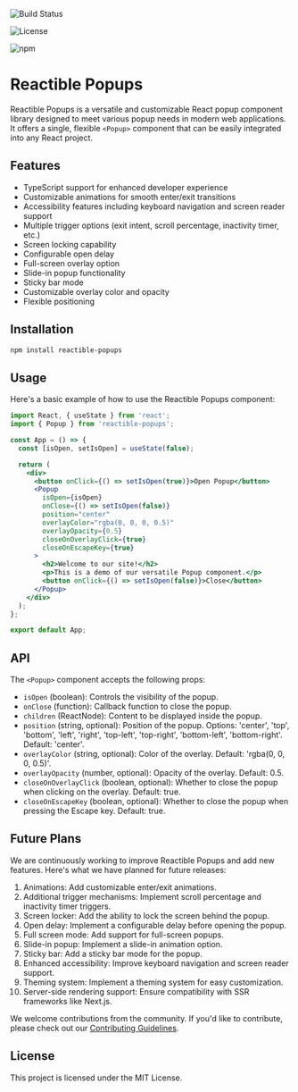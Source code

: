 ![Build Status](https://github.com/Reactible/reactible-popups/actions/workflows/ci.yml/badge.svg)

![License](https://img.shields.io/github/license/Reactible/reactible-popups)

![npm](https://img.shields.io/npm/v/reactible-popups)

# Reactible Popups

Reactible Popups is a versatile and customizable React popup component library designed to meet various popup needs in modern web applications. It offers a single, flexible `<Popup>` component that can be easily integrated into any React project.

## Features

- TypeScript support for enhanced developer experience
- Customizable animations for smooth enter/exit transitions
- Accessibility features including keyboard navigation and screen reader support
- Multiple trigger options (exit intent, scroll percentage, inactivity timer, etc.)
- Screen locking capability
- Configurable open delay
- Full-screen overlay option
- Slide-in popup functionality
- Sticky bar mode
- Customizable overlay color and opacity
- Flexible positioning

## Installation

```bash
npm install reactible-popups
```

## Usage

Here's a basic example of how to use the Reactible Popups component:

```jsx
import React, { useState } from 'react';
import { Popup } from 'reactible-popups';

const App = () => {
  const [isOpen, setIsOpen] = useState(false);

  return (
    <div>
      <button onClick={() => setIsOpen(true)}>Open Popup</button>
      <Popup
        isOpen={isOpen}
        onClose={() => setIsOpen(false)}
        position="center"
        overlayColor="rgba(0, 0, 0, 0.5)"
        overlayOpacity={0.5}
        closeOnOverlayClick={true}
        closeOnEscapeKey={true}
      >
        <h2>Welcome to our site!</h2>
        <p>This is a demo of our versatile Popup component.</p>
        <button onClick={() => setIsOpen(false)}>Close</button>
      </Popup>
    </div>
  );
};

export default App;
```

## API

The `<Popup>` component accepts the following props:

- `isOpen` (boolean): Controls the visibility of the popup.
- `onClose` (function): Callback function to close the popup.
- `children` (ReactNode): Content to be displayed inside the popup.
- `position` (string, optional): Position of the popup. Options: 'center', 'top', 'bottom', 'left', 'right', 'top-left', 'top-right', 'bottom-left', 'bottom-right'. Default: 'center'.
- `overlayColor` (string, optional): Color of the overlay. Default: 'rgba(0, 0, 0, 0.5)'.
- `overlayOpacity` (number, optional): Opacity of the overlay. Default: 0.5.
- `closeOnOverlayClick` (boolean, optional): Whether to close the popup when clicking on the overlay. Default: true.
- `closeOnEscapeKey` (boolean, optional): Whether to close the popup when pressing the Escape key. Default: true.

## Future Plans

We are continuously working to improve Reactible Popups and add new features. Here's what we have planned for future releases:

1. Animations: Add customizable enter/exit animations.
2. Additional trigger mechanisms: Implement scroll percentage and inactivity timer triggers.
3. Screen locker: Add the ability to lock the screen behind the popup.
4. Open delay: Implement a configurable delay before opening the popup.
5. Full screen mode: Add support for full-screen popups.
6. Slide-in popup: Implement a slide-in animation option.
7. Sticky bar: Add a sticky bar mode for the popup.
8. Enhanced accessibility: Improve keyboard navigation and screen reader support.
9. Theming system: Implement a theming system for easy customization.
10. Server-side rendering support: Ensure compatibility with SSR frameworks like Next.js.

We welcome contributions from the community. If you'd like to contribute, please check out our [Contributing Guidelines](CONTRIBUTING.md).

## License

This project is licensed under the MIT License.
